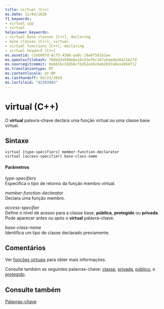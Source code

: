 ```yaml
---
title: virtual (C++)
ms.date: 11/04/2016
f1_keywords:
- virtual_cpp
- virtual
helpviewer_keywords:
- virtual base classes [C++], declaring
- base classes [C++], virtual
- virtual functions [C++], declaring
- virtual keyword [C++]
ms.assetid: c2eb987d-6cf3-43b6-aa0c-29a6f561b1ae
ms.openlocfilehash: f68bd2e500ebe16c43ef6c3d7a5aede26421b27d
ms.sourcegitcommit: 0ab61bc3d2b6cfbd52a16c6ab2b97a8ea1864f12
ms.translationtype: MT
ms.contentlocale: pt-BR
ms.lasthandoff: 04/23/2019
ms.locfileid: "62393903"
---
```

# <a name="virtual-c"></a>virtual (C++)

O **virtual** palavra-chave declara uma função virtual ou uma classe base virtual.

## <a name="syntax"></a>Sintaxe

```
virtual [type-specifiers] member-function-declarator
virtual [access-specifier] base-class-name
```

#### <a name="parameters"></a>Parâmetros

*type-specifiers*<br/>
Especifica o tipo de retorno da função membro virtual.

*member-function-declarator*<br/>
Declara uma função membro.

*access-specifier*<br/>
Define o nível de acesso para a classe base, **pública**, **protegido** ou **privada**. Pode aparecer antes ou após o **virtual** palavra-chave.

*base-class-name*<br/>
Identifica um tipo de classe declarado previamente.

## <a name="remarks"></a>Comentários

Ver [funções virtuais](../cpp/virtual-functions.md) para obter mais informações.

Consulte também as seguintes palavras-chave: [classe](../cpp/class-cpp.md), [privada](../cpp/private-cpp.md), [público](../cpp/public-cpp.md), e [protegido](../cpp/protected-cpp.md).

## <a name="see-also"></a>Consulte também

[Palavras-chave](../cpp/keywords-cpp.md)